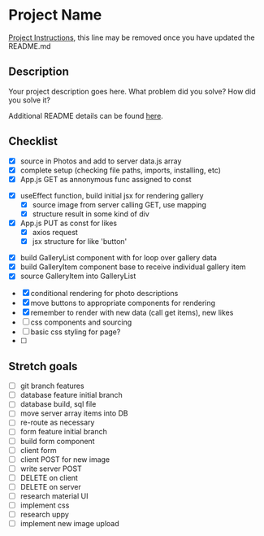 # Project Name

[Project Instructions](./INSTRUCTIONS.md), this line may be removed once you have updated the README.md

## Description

Your project description goes here. What problem did you solve? How did you solve it?

Additional README details can be found [here](https://github.com/PrimeAcademy/readme-template/blob/master/README.md).

## Checklist

-[x] source in Photos and add to server data.js array
-[x] complete setup (checking file paths, imports, installing, etc)
-[x] App.js GET as annonymous func assigned to const
<!-- -[ ] App.js POST as const with Axios (might be a stretch goal) -->
-[x] useEffect function, build initial jsx for rendering gallery
    -[x] source image from server calling GET, use mapping
    -[x] structure result in some kind of div
-[x] App.js PUT as const for likes
    -[x] axios request
    -[x] jsx structure for like 'button' 
<!-- -[ ] App.js DELETE as const with Axios (stretch goal?) -->
-[x] build GalleryList component with for loop over gallery data
-[x] build GalleryItem component base to receive individual gallery item
-[x] source GalleryItem into GalleryList
<!-- -[ ] delete button in app.js (stretch goal?)  -->
-[x] conditional rendering for photo descriptions
-[x] move buttons to appropriate components for rendering
-[x] remember to render with new data (call get items), new likes
-[ ] css components and sourcing
-[ ] basic css styling for page?
-[ ] 

## Stretch goals

-[ ] git branch features 
-[ ] database feature initial branch
-[ ] database build, sql file
-[ ] move server array items into DB
-[ ] re-route as necessary
-[ ] form feature initial branch
-[ ] build form component
-[ ] client form
-[ ] client POST for new image
-[ ] write server POST
-[ ] DELETE on client
-[ ] DELETE on server
-[ ] research material UI
-[ ] implement css
-[ ] research uppy
-[ ] implement new image upload
